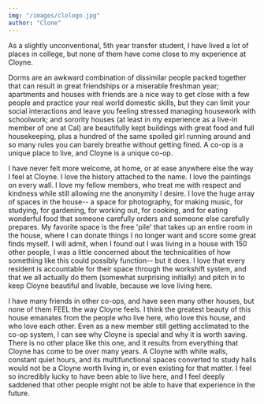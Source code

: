 ```yaml
---
img: "/images/clologo.jpg"
author: "Clone"
---
```

As a slightly unconventional, 5th year transfer student, I have lived a lot of places in college, but none of them have come close to my experience at Cloyne.

Dorms are an awkward combination of dissimilar people packed together that can result in great friendships or a miserable freshman year; apartments and houses with friends are a nice way to get close with a few people and practice your real world domestic skills, but they can limit your social interactions and leave you feeling stressed managing housework with schoolwork; and sorority houses (at least in my experience as a live-in member of one at Cal) are beautifully kept buildings with great food and full housekeeping, plus a hundred of the same spoiled girl running around and so many rules you can barely breathe without getting fined. A co-op is a unique place to live, and Cloyne is a unique co-op.

I have never felt more welcome, at home, or at ease anywhere else the way I feel at Cloyne. I love the history attached to the name. I love the paintings on every wall. I love my fellow members, who treat me with respect and kindness while still allowing me the anonymity I desire. I love the huge array of spaces in the house-- a space for photography, for making music, for studying, for gardening, for working out, for cooking, and for eating wonderful food that someone carefully orders and someone else carefully prepares. My favorite space is the free 'pile' that takes up an entire room in the house, where I can donate things I no longer want and score some great finds myself. I will admit, when I found out I was living in a house with 150 other people, I was a little concerned about the technicalities of how something like this could possibly function-- but it does. I love that every resident is accountable for their space through the workshift system, and that we all actually do them (somewhat surprising initially) and pitch in to keep Cloyne beautiful and livable, because we love living here.

I have many friends in other co-ops, and have seen many other houses, but none of them FEEL the way Cloyne feels. I think the greatest beauty of this house emanates from the people who live here, who love this house, and who love each other. Even as a new member still getting acclimated to the co-op system, I can see why Cloyne is special and why it is worth saving. There is no other place like this one, and it results from everything that Cloyne has come to be over many years. A Cloyne with white walls, constant quiet hours, and its multifunctional spaces converted to study halls would not be a Cloyne worth living in, or even existing for that matter. I feel so incredibly lucky to have been able to live here, and I feel deeply saddened that other people might not be able to have that experience in the future.
